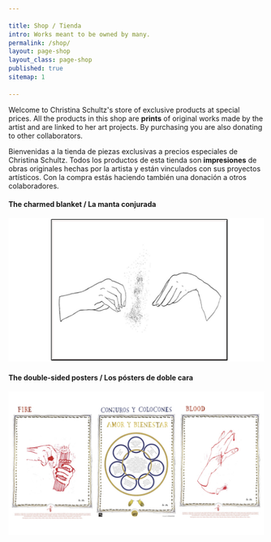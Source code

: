 ```yaml
---

title: Shop / Tienda
intro: Works meant to be owned by many.
permalink: /shop/
layout: page-shop
layout_class: page-shop
published: true
sitemap: 1

---
```


Welcome to Christina Schultz's store of exclusive products at special prices.
All the products in this shop are **prints** of original works made by the artist and are linked to her art projects. By purchasing you are also donating to other collaborators.

Bienvenidas a la tienda de piezas exclusivas a precios especiales de Christina Schultz.
Todos los productos de esta tienda son **impresiones** de obras originales hechas por la artista y están vinculados con sus proyectos artísticos. Con la compra estás haciendo también una donación a otros colaboradores.

#### The charmed blanket / La manta conjurada

[![The charmed blanked](/media/productos/MantaDibujo.jpg)](/shop-manta)

#### The double-sided posters / Los pósters de doble cara

[![The double-sided poster](/media/productos/posterconjuros.jpg)](/shop-posters)
